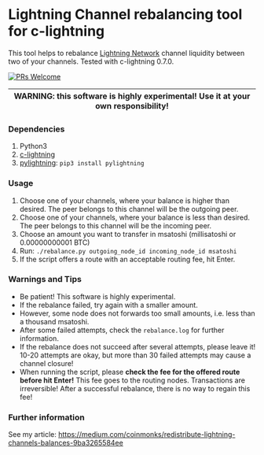 # Lightning Channel rebalancing tool for c-lightning
This tool helps to rebalance [Lightning Network](https://en.wikipedia.org/wiki/Lightning_Network) channel liquidity between two of your channels. Tested with c-lightning 0.7.0.

[![PRs Welcome](https://img.shields.io/badge/PRs-welcome-brightgreen.svg?style=flat-square)](http://makeapullrequest.com)

| WARNING: this software is highly experimental! Use it at your own responsibility! |
| --- |

### Dependencies ###
1) Python3
2) [c-lightning](https://github.com/ElementsProject/lightning)
3) [pylightning](https://github.com/ElementsProject/lightning/tree/master/contrib/pylightning): `pip3 install pylightning`

### Usage ###
1) Choose one of your channels, where your balance is higher than desired. The peer belongs to this channel will be the outgoing peer. 
2) Choose one of your channels, where your balance is less than desired. The peer belongs to this channel will be the incoming peer. 
3) Choose an amount you want to transfer in msatoshi (millisatoshi or 0.00000000001 BTC)
4) Run: `./rebalance.py outgoing_node_id incoming_node_id msatoshi`
5) If the script offers a route with an acceptable routing fee, hit Enter.

### Warnings and Tips ###
- Be patient! This software is highly experimental.
- If the rebalance failed, try again with a smaller amount.
- However, some node does not forwards too small amounts, i.e. less than a thousand msatoshi.
- After some failed attempts, check the `rebalance.log` for further information.
- If the rebalance does not succeed after several attempts, please leave it! 10-20 attempts are okay, but more than 30 failed attempts may cause a channel closure!
- When running the script, please **check the fee for the offered route before hit Enter!** This fee goes to the routing nodes. Transactions are irreversible! After a successful rebalance, there is no way to regain this fee!

### Further information
See my article:
https://medium.com/coinmonks/redistribute-lightning-channels-balances-9ba3265584ee

